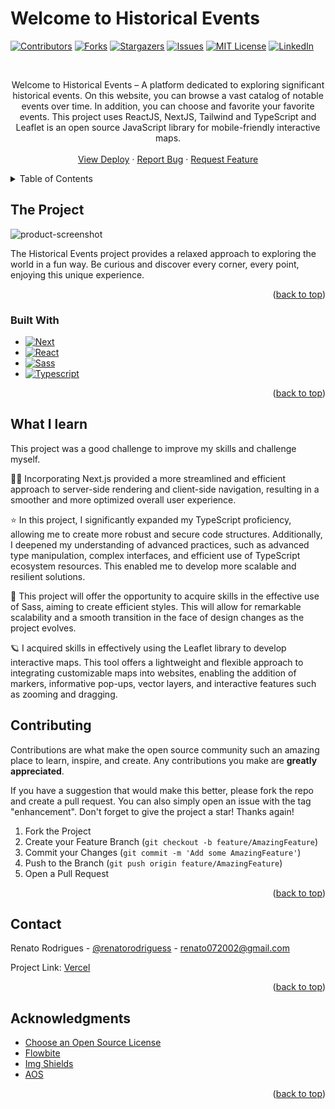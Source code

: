 # Welcome to Historical Events


<a name="readme-top"></a>
[![Contributors][contributors-shield]][contributors-url]
[![Forks][forks-shield]][forks-url]
[![Stargazers][stars-shield]][stars-url]
[![Issues][issues-shield]][issues-url]
[![MIT License][license-shield]][license-url]
[![LinkedIn][linkedin-shield]][linkedin-url]



<!-- PROJECT LOGO -->
<br /> 

  <p align="center">
    Welcome to Historical Events – A platform dedicated to exploring significant historical events. On this website, you can browse a vast catalog of notable events over time. In addition, you can choose and favorite your favorite events. This project uses ReactJS, NextJS, Tailwind and TypeScript and Leaflet is an open source JavaScript library for mobile-friendly interactive maps.
    <br />
    <br />
    <a href="https://historicalevents-project.vercel.app">View Deploy</a>
    ·
    <a href="https://github.com/renatorodriguess/historical-events/issues">Report Bug</a>
    ·
    <a href="https://github.com/renatorodriguess/historical-events/issues">Request Feature</a>
  </p>
</div>



<!-- TABLE OF CONTENTS -->
<details>
  <summary>Table of Contents</summary>
  <ol>
    <li>
      <a href="#the-project">The Project</a>
      <ul>
        <li><a href="#built-with">Built With</a></li>
      </ul>
    </li>
    <li><a href="#what-i-learn">What I Learn</a></li>
    <li><a href="#contributing">Contributing</a></li>
    <li><a href="#contact">Contact</a></li>
    <li><a href="#acknowledgments">Acknowledgments</a></li>
  </ol>
</details>



<!-- ABOUT THE PROJECT -->
## The Project

![product-screenshot](https://i.postimg.cc/0QrwL9Hk/imagem-2024-01-12-220518330.png)

The Historical Events project provides a relaxed approach to exploring the world in a fun way. Be curious and discover every corner, every point, enjoying this unique experience.

<p align="right">(<a href="#readme-top">back to top</a>)</p>


### Built With

* [![Next][Next.js]][Next-url]
* [![React][React.js]][React-url]
* [![Sass][Sass.com]][Sass-url]
* [![Typescript][Typescript.org]][Typescript-url]


<p align="right">(<a href="#readme-top">back to top</a>)</p>

<!-- GETTING STARTED -->
## What I learn
This project was a good challenge to improve my skills and challenge myself. 

👨‍🚀 Incorporating Next.js provided a more streamlined and efficient approach to server-side rendering and client-side navigation, resulting in a smoother and more optimized overall user experience.

⭐ In this project, I significantly expanded my TypeScript proficiency, allowing me to create more robust and secure code structures. Additionally, I deepened my understanding of advanced practices, such as advanced type manipulation, complex interfaces, and efficient use of TypeScript ecosystem resources.
This enabled me to develop more scalable and resilient solutions.

🎨 This project will offer the opportunity to acquire skills in the effective use of Sass, aiming to create efficient styles. This will allow for remarkable scalability and a smooth transition in the face of design changes as the project evolves.

🪐 I acquired skills in effectively using the Leaflet library to develop interactive maps. This tool offers a lightweight and flexible approach to integrating customizable maps into websites, enabling the addition of markers, informative pop-ups, vector layers, and interactive features such as zooming and dragging.

<!-- CONTRIBUTING -->
## Contributing

Contributions are what make the open source community such an amazing place to learn, inspire, and create. Any contributions you make are **greatly appreciated**.

If you have a suggestion that would make this better, please fork the repo and create a pull request. You can also simply open an issue with the tag "enhancement".
Don't forget to give the project a star! Thanks again!

1. Fork the Project
2. Create your Feature Branch (`git checkout -b feature/AmazingFeature`)
3. Commit your Changes (`git commit -m 'Add some AmazingFeature'`)
4. Push to the Branch (`git push origin feature/AmazingFeature`)
5. Open a Pull Request

<p align="right">(<a href="#readme-top">back to top</a>)</p>


<!-- CONTACT -->
## Contact

Renato Rodrigues - [@renatorodriguess](https://linkedin.com/in/renato-rodrigues-2240251b5/) - renato072002@gmail.com

Project Link: [Vercel](https://historicalevents-project.vercel.app)

<p align="right">(<a href="#readme-top">back to top</a>)</p>


<!-- ACKNOWLEDGMENTS -->
## Acknowledgments

* [Choose an Open Source License](https://choosealicense.com)
* [Flowbite](https://flowbite.com)
* [Img Shields](https://shields.io)
* [AOS](https://michalsnik.github.io/aos/)

<p align="right">(<a href="#readme-top">back to top</a>)</p>



<!-- MARKDOWN LINKS & IMAGES -->
<!-- https://www.markdownguide.org/basic-syntax/#reference-style-links -->
[contributors-shield]: https://img.shields.io/github/contributors/renatorodriguess/historical-events.svg?style=for-the-badge
[contributors-url]: https://github.com/renatorodriguess/historical-events/graphs/contributors
[forks-shield]: https://img.shields.io/github/forks/renatorodriguess/historical-events.svg?style=for-the-badge
[forks-url]: https://github.com/renatorodriguess/historical-events/network/members
[stars-shield]: https://img.shields.io/github/stars/renatorodriguess/historical-events.svg?style=for-the-badge
[stars-url]: https://github.com/renatorodriguess/historical-events/stargazers
[issues-shield]: https://img.shields.io/github/issues/renatorodriguess/historical-events.svg?style=for-the-badge
[issues-url]: https://github.com/renatorodriguess/historical-events/issues
[license-shield]: https://img.shields.io/github/license/renatorodriguess/historical-events.svg?style=for-the-badge
[license-url]: https://github.com/renatorodriguess/historical-events/blob/master/LICENSE.txt
[linkedin-shield]: https://img.shields.io/badge/-LinkedIn-black.svg?style=for-the-badge&logo=linkedin&colorB=555
[linkedin-url]: https://linkedin.com/in/renato-rodrigues-2240251b5/
[product-screenshot]: images/screenshot.png
[Next.js]: https://img.shields.io/badge/next.js-000000?style=for-the-badge&logo=nextdotjs&logoColor=white
[Next-url]: https://nextjs.org/
[React.js]: https://img.shields.io/badge/React-000000?style=for-the-badge&logo=react&logoColor=61DAFB
[React-url]: https://reactjs.org/
[Sass.com]: https://img.shields.io/badge/Sass-000000?style=for-the-badge&logo=sass&logoColor=pink
[Sass-url]: https://sass-lang.com/
[Typescript.org]: https://img.shields.io/badge/Typescript-000000?style=for-the-badge&logo=typescript&logoColor=blue
[Typescript-url]: https://www.typescriptlang.org/
